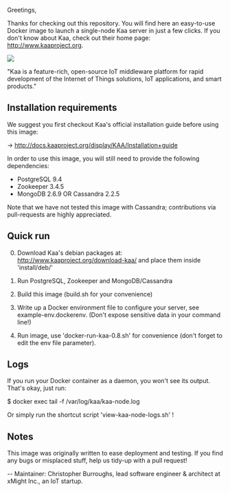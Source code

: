 Greetings,

Thanks for checking out this repository. You will find here an easy-to-use Docker image to launch a single-node Kaa server in just a few clicks.
If you don't know about Kaa, check out their home page: http://www.kaaproject.org.

![](http://www.kaaproject.org/wp-content/themes/jupiter/images/logo-kaa-with-eyebrows-01.svg?cd593a)

"Kaa is a feature-rich, open-source IoT middleware platform for rapid development of the Internet of Things solutions, IoT applications, and smart products."

## Installation requirements

We suggest you first checkout Kaa's official installation guide before using this image:

-> http://docs.kaaproject.org/display/KAA/Installation+guide

In order to use this image, you will still need to provide the following dependencies:

- PostgreSQL 9.4
- Zookeeper 3.4.5
- MongoDB 2.6.9 OR Cassandra 2.2.5

Note that we have not tested this image with Cassandra; contributions via pull-requests are highly appreciated.

## Quick run

0. Download Kaa's debian packages at: http://www.kaaproject.org/download-kaa/ and place them inside 'install/deb/'

1. Run PostgreSQL, Zookeeper and MongoDB/Cassandra

2. Build this image (build.sh for your convenience)

3. Write up a Docker environment file to configure your server, see example-env.dockerenv. (Don't expose sensitive data in your command line!)

4. Run image, use 'docker-run-kaa-0.8.sh' for convenience (don't forget to edit the env file parameter).

## Logs

If you run your Docker container as a daemon, you won't see its output. That's okay, just run:

$ docker exec <container-name> tail -f /var/log/kaa/kaa-node.log

Or simply run the shortcut script 'view-kaa-node-logs.sh' !


## Notes

This image was originally written to ease deployment and testing. If you find any bugs or misplaced stuff, help us tidy-up with a pull request!


--
Maintainer: Christopher Burroughs,
lead software engineer & architect at xMight Inc., an IoT startup.
